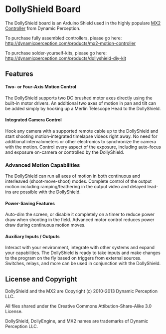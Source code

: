 DollyShield Board
=================

The DollyShield board is an Arduino Shield used in the highly populare [MX2 Controller](http://dynamicperception.com/products/mx2-motion-controller) from Dynamic Perception.

To purchase fully assembled controllers, please go here: http://dynamicperception.com/products/mx2-motion-controller

To purchase solder-yourself-kits, please go here: http://dynamicperception.com/products/dollyshield-diy-kit

Features
--------

#### Two- or Four-Axis Motion Control

The DollyShield supports two DC brushed motor axes directly using the built-in motor drivers.  An additional two axes of motion in pan and tilt can be added simply by hooking up a Merlin Telescope Head to the DollyShield.


#### Integrated Camera Control

Hook any camera with a supported remote cable up to the DollyShield and start shooting motion-integrated timelapse videos right away.  No need for additional intervalometers or other electronics to synchronize the camera with the motion.  Control every aspect of the exposure, including auto-focus and exposure on-camera or controlled by the DollyShield.


### Advanced Motion Capabilities

The DollyShield can run all axes of motion in both continuous and interleaved (shoot-move-shoot) modes.  Complete control of the output motion including ramping/feathering in the output video and delayed lead-ins are possible with the DollyShield.


#### Power-Saving Features

Auto-dim the screen, or disable it completely on a timer to reduce power draw when shooting in the field.  Advanced motor control reduces power draw during continuous motion moves.


#### Auxiliary Inputs / Outputs

Interact with your environment, integrate with other systems and expand your capabilities.  The DollyShield is ready to take inputs and make changes to the program on the fly based on triggers from external sources.  Switches, relays, and more can be used in conjunction with the DollyShield.

License and Copyright
---------------------

DollyShield and the MX2 are Copyright (c) 2010-2013 Dynamic Perception LLC.

All files shared under the Creative Commons Attibution-Share-Alike 3.0 License.

DollyShield, DollyEngine, and MX2 names are trademarks of Dynamic Perception LLC.




